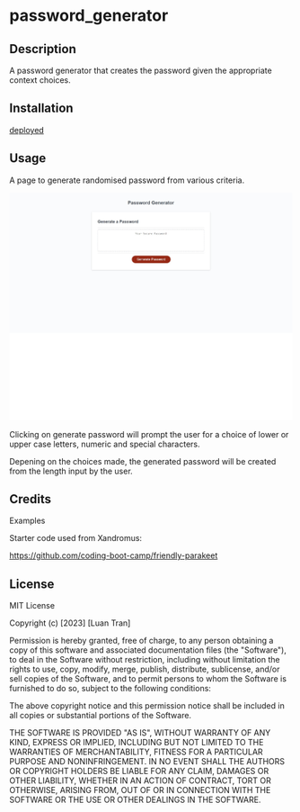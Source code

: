 # password_generator

## Description

A password generator that creates the password given the appropriate context choices.

## Installation

[deployed](https://luanillustrates.github.io/luantran_wk03_passgen/)

## Usage

A page to generate randomised password from various criteria.

![website's appearance and functionality preview](./assets/screenshot.jpg)

Clicking on generate password will prompt the user for a choice of lower or upper case letters, numeric and special characters.

Depening on the choices made, the generated password will be created from the length input by the user.

## Credits

Examples 

Starter code used from Xandromus:

https://github.com/coding-boot-camp/friendly-parakeet


## License

MIT License

Copyright (c) [2023] [Luan Tran]

Permission is hereby granted, free of charge, to any person obtaining a copy
of this software and associated documentation files (the "Software"), to deal
in the Software without restriction, including without limitation the rights
to use, copy, modify, merge, publish, distribute, sublicense, and/or sell
copies of the Software, and to permit persons to whom the Software is
furnished to do so, subject to the following conditions:

The above copyright notice and this permission notice shall be included in all
copies or substantial portions of the Software.

THE SOFTWARE IS PROVIDED "AS IS", WITHOUT WARRANTY OF ANY KIND, EXPRESS OR
IMPLIED, INCLUDING BUT NOT LIMITED TO THE WARRANTIES OF MERCHANTABILITY,
FITNESS FOR A PARTICULAR PURPOSE AND NONINFRINGEMENT. IN NO EVENT SHALL THE
AUTHORS OR COPYRIGHT HOLDERS BE LIABLE FOR ANY CLAIM, DAMAGES OR OTHER
LIABILITY, WHETHER IN AN ACTION OF CONTRACT, TORT OR OTHERWISE, ARISING FROM,
OUT OF OR IN CONNECTION WITH THE SOFTWARE OR THE USE OR OTHER DEALINGS IN THE
SOFTWARE.
